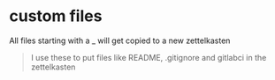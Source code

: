 
# custom files

All files starting with a _ will get copied to a new zettelkasten

> I use these to put files like README, .gitignore and gitlabci in the zettelkasten
